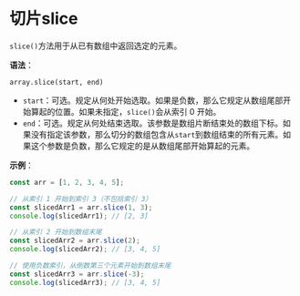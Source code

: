 # 切片slice

`slice()`方法用于从已有数组中返回选定的元素。

**语法**：

`array.slice(start, end)`

* `start`：可选。规定从何处开始选取。如果是负数，那么它规定从数组尾部开始算起的位置。如果未指定，`slice()`会从索引 0 开始。
* `end`：可选。规定从何处结束选取。该参数是数组片断结束处的数组下标。如果没有指定该参数，那么切分的数组包含从`start`到数组结束的所有元素。如果这个参数是负数，那么它规定的是从数组尾部开始算起的元素。

**示例**：

```javascript
const arr = [1, 2, 3, 4, 5];

// 从索引 1 开始到索引 3（不包括索引 3）
const slicedArr1 = arr.slice(1, 3);
console.log(slicedArr1); // [2, 3]

// 从索引 2 开始到数组末尾
const slicedArr2 = arr.slice(2);
console.log(slicedArr2); // [3, 4, 5]

// 使用负数索引，从倒数第三个元素开始到数组末尾
const slicedArr3 = arr.slice(-3);
console.log(slicedArr3); // [3, 4, 5]
```
